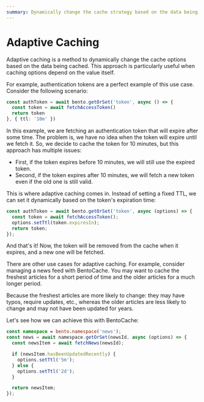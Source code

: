 ```yaml
---
summary: Dynamically change the cache strategy based on the data being cached.
---
```


# Adaptive Caching

Adaptive caching is a method to dynamically change the cache options based on the data being cached. This approach is particularly useful when caching options depend on the value itself.

For example, authentication tokens are a perfect example of this use case. Consider the following scenario:

```ts
const authToken = await bento.getOrSet('token', async () => {
  const token = await fetchAccessToken()
  return token
}, { ttl: '10m' })
```

In this example, we are fetching an authentication token that will expire after some time. The problem is, we have no idea when the token will expire until we fetch it. So, we decide to cache the token for 10 minutes, but this approach has multiple issues:

- First, if the token expires before 10 minutes, we will still use the expired token.
- Second, if the token expires after 10 minutes, we will fetch a new token even if the old one is still valid.

This is where adaptive caching comes in. Instead of setting a fixed TTL, we can set it dynamically based on the token's expiration time:

```ts
const authToken = await bento.getOrSet('token', async (options) => {
  const token = await fetchAccessToken();
  options.setTtl(token.expiresIn);
  return token;
});
```

And that's it! Now, the token will be removed from the cache when it expires, and a new one will be fetched.

There are other use cases for adaptive caching. For example, consider managing a news feed with BentoCache. You may want to cache the freshest articles for a short period of time and the older articles for a much longer period. 

Because the freshest articles are more likely to change: they may have typos, require updates, etc., whereas the older articles are less likely to change and may not have been updated for years.

Let's see how we can achieve this with BentoCache:

```ts
const namespace = bento.namespace('news');
const news = await namespace.getOrSet(newsId, async (options) => {
  const newsItem = await fetchNews(newsId);

  if (newsItem.hasBeenUpdatedRecently) {
    options.setTtl('5m');
  } else {
    options.setTtl('2d');
  }

  return newsItem;
});
```
